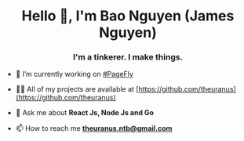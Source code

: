 <h1 align="center">Hello 👋, I'm Bao Nguyen (James Nguyen)</h1>
<h3 align="center">I'm a tinkerer. I make things.</h3>

- 🔭 I’m currently working on [#PageFly](https://pagefly.io/)

- 👨‍💻 All of my projects are available at [https://github.com/theuranus](https://github.com/theuranus)

- 💬 Ask me about **React Js, Node Js and Go**

- 📫 How to reach me **theuranus.ntb@gmail.com**
